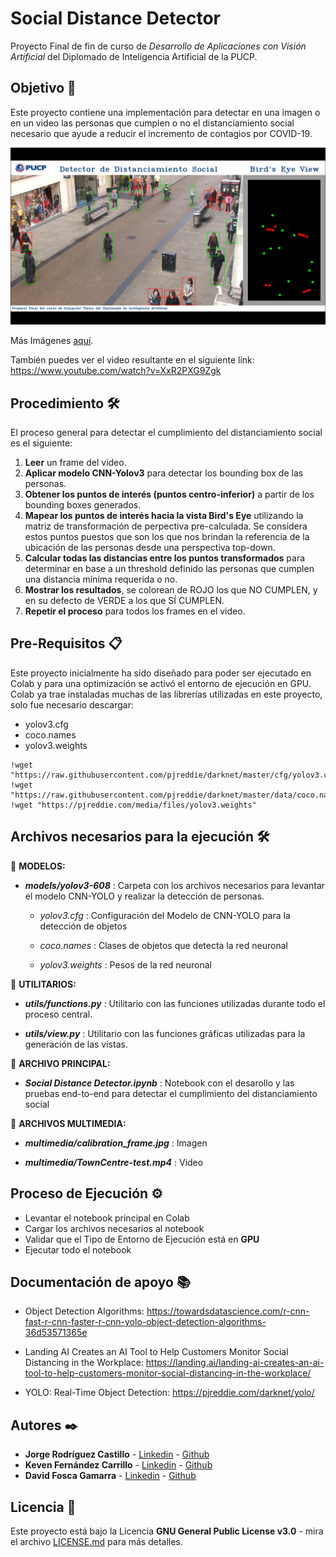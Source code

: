 # Social Distance Detector

Proyecto Final de fin de curso de *_Desarrollo de Aplicaciones con Visión Artificial_* del Diplomado de Inteligencia Artificial de la PUCP.

## Objetivo 🚀

Este proyecto contiene una implementación para detectar en una imagen o en un video las personas que cumplen o no el distanciamiento social necesario que ayude a reducir el incremento de contagios por COVID-19.

<p align="center"> 
    <img src='results/Res4.png' alt="Resultado">
</p>


Más Imágenes [aquí](results/).

También puedes ver el video resultante en el siguiente link: https://www.youtube.com/watch?v=XxR2PXG9Zgk


## Procedimiento 🛠️

El proceso general para detectar el cumplimiento del distanciamiento social es el siguiente:

1. **Leer** un frame del video.
2. **Aplicar modelo CNN-Yolov3** para detectar los bounding box de las personas.
3. **Obtener los puntos de interés (puntos centro-inferior)** a partir de los bounding boxes generados.
4. **Mapear los puntos de interés hacia la vista Bird's Eye** utilizando la matriz de transformación de perpectiva pre-calculada. Se considera estos puntos puestos que son los que nos brindan la referencia de la ubicación de las personas desde una perspectiva top-down.
5. **Calcular todas las distancias entre los puntos transformados** para determinar en base a un threshold definido las personas que cumplen una distancia mínima requerida o no. 
6. **Mostrar los resultados**, se colorean de ROJO los que NO CUMPLEN, y en su defecto de VERDE a los que SÍ CUMPLEN.
7. **Repetir el proceso** para todos los frames en el video.


## Pre-Requisitos 📋

Este proyecto inicialmente ha sido diseñado para poder ser ejecutado en Colab y para una optimización se activó el entorno de ejecución en GPU.
Colab ya trae instaladas muchas de las librerías utilizadas en este proyecto, solo fue necesario descargar:
- yolov3.cfg 
- coco.names 
- yolov3.weights 

```
!wget "https://raw.githubusercontent.com/pjreddie/darknet/master/cfg/yolov3.cfg"
!wget "https://raw.githubusercontent.com/pjreddie/darknet/master/data/coco.names"
!wget "https://pjreddie.com/media/files/yolov3.weights"
```

## Archivos necesarios para la ejecución 🛠️

📌 **MODELOS:**

* **_models/yolov3-608_** : Carpeta con los archivos necesarios para levantar el modelo CNN-YOLO y realizar la detección de personas.

   - _yolov3.cfg_ : Configuración del Modelo de CNN-YOLO para la detección de objetos
   
   - _coco.names_ : Clases de objetos que detecta la red neuronal
   
   - _yolov3.weights_ : Pesos de la red neuronal

📌 **UTILITARIOS:**

* **_utils/functions.py_** : Utilitario con las funciones utilizadas durante todo el proceso central.

* **_utils/view.py_** : Utilitario con las funciones gráficas utilizadas para la generación de las vistas.

📌 **ARCHIVO PRINCIPAL:**

* **_Social Distance Detector.ipynb_** : Notebook con el desarollo y las pruebas end-to-end para detectar el cumplimiento del distanciamiento social

📌 **ARCHIVOS MULTIMEDIA:**

* **_multimedia/calibration_frame.jpg_** : Imagen

* **_multimedia/TownCentre-test.mp4_** : Video


## Proceso de Ejecución ⚙️ 

* Levantar el notebook principal en Colab
* Cargar los archivos necesarios al notebook
* Validar que el Tipo de Entorno de Ejecución está en **GPU**
* Ejecutar todo el notebook

## Documentación de apoyo 📚

- Object Detection Algorithms: https://towardsdatascience.com/r-cnn-fast-r-cnn-faster-r-cnn-yolo-object-detection-algorithms-36d53571365e

- Landing AI Creates an AI Tool to Help Customers Monitor Social Distancing in the Workplace: https://landing.ai/landing-ai-creates-an-ai-tool-to-help-customers-monitor-social-distancing-in-the-workplace/

- YOLO: Real-Time Object Detection: https://pjreddie.com/darknet/yolo/


## Autores ✒️

* **Jorge Rodríguez Castillo** - [Linkedin](https://www.linkedin.com/in/jorge-rodr%C3%ADguez-castillo/) - [Github](https://github.com/jjrodcast)
* **Keven Fernández Carrillo** - [Linkedin](https://www.linkedin.com/in/keven-fern%C3%A1ndez-carrillo-50b07aa2/) - [Github](https://github.com/KevenRFC)
* **David Fosca Gamarra** - [Linkedin](https://www.linkedin.com/in/davidfoscagamarra/) - [Github](https://github.com/DavidFosca)

## Licencia 📄

Este proyecto está bajo la Licencia **GNU General Public License v3.0** - mira el archivo [LICENSE.md](LICENSE.md) para más detalles.


